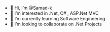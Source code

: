 - 👋 Hi, I’m @Samad-k
- 👀 I’m interested in .Net, C# , ASP.Net MVC
- 🌱 I’m currently learning Software Engineering
- 💞️ I’m looking to collaborate on .Net Projects

<!---
Samad-k/Samad-k is a ✨ special ✨ repository because its `README.md` (this file) appears on your GitHub profile.
You can click the Preview link to take a look at your changes.
--->
